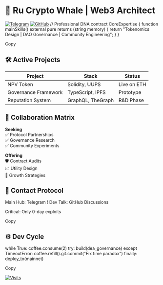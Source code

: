 # 🌊 Ru Crypto Whale | Web3 Architect

[![Telegram](https://img.shields.io/badge/Community_Channel-blue?logo=telegram)](https://t.me/netpresentvalue)
[![GitHub](https://img.shields.io/badge/Web3_Projects-black?logo=github)](https://github.com/rucryptowhale)
// Professional DNA
contract CoreExpertise {
function mainSkills() external pure returns (string memory) {
return "Tokenomics Design | DAO Governance | Community Engineering";
}
}

Copy

## 🛠️ Active Projects
| Project               | Stack           | Status      |
|-----------------------|-----------------|-------------|
| NPV Token | Solidity, UUPS | Live on ETH |
| Governance Framework | TypeScript, IPFS | Prototype |
| Reputation System | GraphQL, TheGraph | R&D Phase |

## 🤝 Collaboration Matrix
**Seeking**  
✅ Protocol Partnerships  
✅ Governance Research  
✅ Community Experiments  

**Offering**  
🛡️ Contract Audits  
📈 Utility Design  
🌱 Growth Strategies  

## 📡 Contact Protocol
Main Hub: Telegram
! Dev Talk: GitHub Discussions

Critical: Only 0-day exploits

Copy

## ⚙️ Dev Cycle
while True:
coffee.consume(2)
try:
build(dea_governance)
except TimeoutError:
coffee.refill().git.commit("Fix time paradox")
finally:
deploy_to(mainnet)

Copy

[![Visits](https://komarev.com/ghpvc/?username=rucryptowhale&label=Protocol+Explorers&color=lightgrey)](https://github.com/rucryptowhale)
